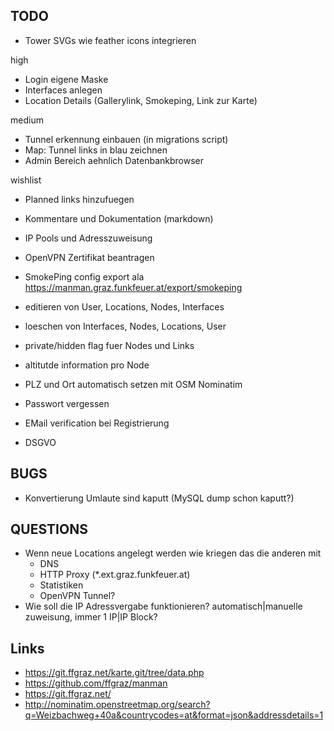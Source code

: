 ## TODO

* Tower SVGs wie feather icons integrieren

high
* Login eigene Maske
* Interfaces anlegen
* Location Details (Gallerylink, Smokeping, Link zur Karte)

medium
* Tunnel erkennung einbauen (in migrations script)
* Map: Tunnel links in blau zeichnen
* Admin Bereich aehnlich Datenbankbrowser

wishlist
* Planned links hinzufuegen
* Kommentare und Dokumentation (markdown)
* IP Pools und Adresszuweisung
* OpenVPN Zertifikat beantragen

* SmokePing config export ala https://manman.graz.funkfeuer.at/export/smokeping
* editieren von User, Locations, Nodes, Interfaces
* loeschen von Interfaces, Nodes, Locations, User
* private/hidden flag fuer Nodes und Links
* altitutde information pro Node
* PLZ und Ort automatisch setzen mit OSM Nominatim

* Passwort vergessen
* EMail verification bei Registrierung
* DSGVO


## BUGS

* Konvertierung Umlaute sind kaputt (MySQL dump schon kaputt?)


## QUESTIONS

* Wenn neue Locations angelegt werden wie kriegen das die anderen mit
  * DNS
  * HTTP Proxy (*.ext.graz.funkfeuer.at)
  * Statistiken
  * OpenVPN Tunnel?
* Wie soll die IP Adressvergabe funktionieren? automatisch|manuelle zuweisung, immer 1 IP|IP Block?


## Links
* https://git.ffgraz.net/karte.git/tree/data.php
* https://github.com/ffgraz/manman
* https://git.ffgraz.net/
* http://nominatim.openstreetmap.org/search?q=Weizbachweg+40a&countrycodes=at&format=json&addressdetails=1
